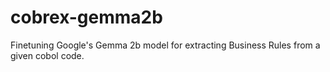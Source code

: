 # cobrex-gemma2b

Finetuning Google's Gemma 2b model for extracting Business Rules from a given cobol code.
